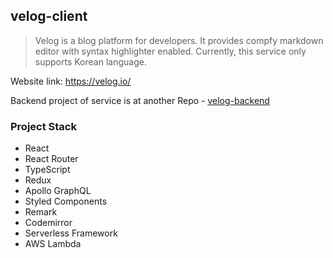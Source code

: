 ## velog-client

> Velog is a blog platform for developers. It provides compfy markdown editor with syntax highlighter enabled. Currently, this service only supports Korean language.

Website link: https://velog.io/

Backend project of service is at another Repo - [velog-backend](https://github.com/velopert/velog-server)

### Project Stack

- React
- React Router
- TypeScript
- Redux
- Apollo GraphQL
- Styled Components
- Remark
- Codemirror
- Serverless Framework
- AWS Lambda
